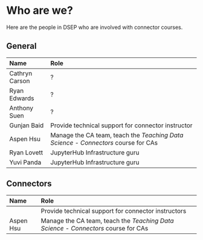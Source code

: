 # Who are we?

Here are the people in DSEP who are involved with connector courses.

## General

| Name | Role |
| :--- | :--- |
| Cathryn Carson | ? |
| Ryan Edwards | ? |
| Anthony Suen | ? |
| Gunjan Baid | Provide technical support for connector instructor |
| Aspen Hsu | Manage the CA team, teach the _Teaching Data Science - Connectors_ course for CAs |
| Ryan Lovett | JupyterHub Infrastructure guru |
| Yuvi Panda | JupyterHub Infrastructure guru |

## Connectors

| Name | Role |
| :--- | :--- |
|  | Provide technical support for connector instructors |
| Aspen Hsu | Manage the CA team, teach the _Teaching Data Science - Connectors_ course for CAs |

## 



